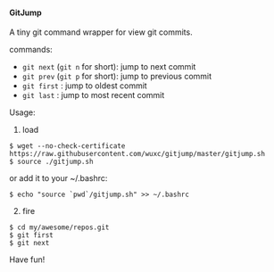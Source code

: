 #### GitJump

A tiny git command wrapper for view git commits.

commands:

- ```git next``` (```git n``` for short): jump to next commit
- ```git prev``` (```git p``` for short): jump to previous commit
- ```git first``` : jump to oldest commit
- ```git last``` : jump to most recent commit

Usage:

1. load
  ```
  $ wget --no-check-certificate https://raw.githubusercontent.com/wuxc/gitjump/master/gitjump.sh
  $ source ./gitjump.sh
  ```
  or add it to your ~/.bashrc:
  
  ```
  $ echo "source `pwd`/gitjump.sh" >> ~/.bashrc
  ```

2. fire
  ```
  $ cd my/awesome/repos.git
  $ git first
  $ git next
  ```

Have fun!

